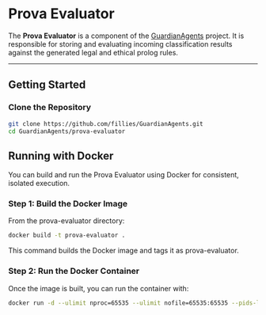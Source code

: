 # Prova Evaluator

The **Prova Evaluator** is a component of the [GuardianAgents](https://github.com/fillies/GuardianAgents) project. It is responsible for storing and evaluating incoming classification results against the generated legal and ethical prolog rules.

---

## Getting Started

### Clone the Repository

```bash
git clone https://github.com/fillies/GuardianAgents.git
cd GuardianAgents/prova-evaluator
```

## Running with Docker
You can build and run the Prova Evaluator using Docker for consistent, isolated execution.

### Step 1: Build the Docker Image
From the prova-evaluator directory:

```bash
docker build -t prova-evaluator .
```
This command builds the Docker image and tags it as prova-evaluator.

### Step 2: Run the Docker Container
Once the image is built, you can run the container with:

```bash
docker run -d --ulimit nproc=65535 --ulimit nofile=65535:65535 --pids-limit=-1 -e SOME_ENV_VAR=value -v $(pwd)/data:/app/data -p 8081:8080 --name prova-evaluator prova-evaluator
```

